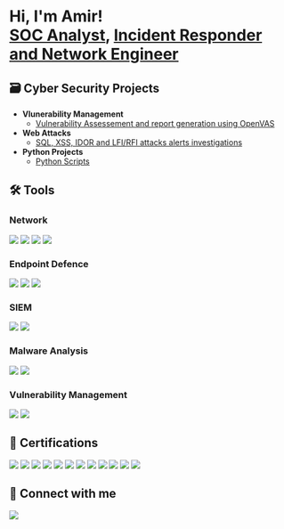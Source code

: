 <h1>Hi, I'm Amir! <br/><a href="https://github.com/secamirex">SOC Analyst</a>, <a href="https://www.linkedin.com/in/amir-nejad-34300132/"> Incident Responder  and Network  Engineer</a>

<h2> 🗃️ Cyber Security Projects</h2>

- <b> Vlunerability Management  </b>
   - [Vulnerability Assessement and report generation using OpenVAS](https://github.com/Secamirex/Vulnerability-Management)
- <b> Web Attacks </b> 
   -  [SQL, XSS, IDOR and LFI/RFI attacks alerts investigations](https://github.com/Secamirex/Web_Attacks_Investigations/tree/main)
- <b> Python Projects</b> 
   -  [Python Scripts](https://github.com/Secamirex/Web_Attacks_Investigations/tree/main)

## 🛠️ Tools


### Network
<div>
    <img src="https://img.shields.io/badge/-Wireshark-1679A7?&style=for-the-badge&logo=Wireshark&logoColor=white" />
    <img src="https://img.shields.io/badge/-Snort-EF3B2D?&style=for-the-badge&logo=Suricata&logoColor=white" />
    <img src="https://img.shields.io/badge/-NetworkMiner-777BB4?&style=for-the-badge&logo=Zeek&logoColor=white" />
   <img src="https://img.shields.io/badge/-Nmap-777BB4?&style=for-the-badge&logo=nmap&logoColor=white" />
   
</div>

### Endpoint Defence
<div>
    <img src="https://img.shields.io/badge/-Microsoft_Defender_for_Endpoint-00A4EF?&style=for-the-badge&logo=Microsoft&logoColor=white" />
    <img src="https://img.shields.io/badge/-Sophos InterceptX EDR-4B275F?&style=for-the-badge&logo=Sophos&logoColor=white" />
    <img src="https://img.shields.io/badge/-Wazuh XDR-00A4EF?&style=for-the-badge&logo=Wazuh&logoColor=white" />
</div>

### SIEM
<div>
    <img src="https://img.shields.io/badge/-Microsoft_Sentinel-0078D4?&style=for-the-badge&logo=Microsoft&logoColor=white" />
    <img src="https://img.shields.io/badge/-Splunk-000000?&style=for-the-badge&logo=Splunk&logoColor=white" />

### Malware Analysis
<img src="https://img.shields.io/badge/-REMNUX -000085?&style=for-the-badge&logoColor=white" />
<img src="https://img.shields.io/badge/-FLAREVM -000080?&style=for-the-badge&logoColor=white" />

### Vulnerability Management
<img src="https://img.shields.io/badge/-OpenVAS-006400?&style=for-the-badge&logo=Greenbone&logoColor=white" />
<img src="https://img.shields.io/badge/-Metasploitable-000000?&style=for-the-badge&logo=Rapid7&logoColor=white" />

</div>



<h2> 🏅 Certifications</h2>
<div>
<img src="https://img.shields.io/badge/-ISC2 CC-006400?&style=for-the-badge&logo=ISC2&logoColor=white" />
<img src="https://img.shields.io/badge/-Security%2B-FF0000?&style=for-the-badge&logo=CompTIA&logoColor=white" />
<img src="https://img.shields.io/badge/-Let'sDefend_SOC Analyst-1679A7?&style=for-the-badge&logo=Let'sDefend&logoColor=white" />
<img src="https://img.shields.io/badge/-TryHackMe_JR Pen Tester-006400?&style=for-the-badge&logo=TryHackMe&logoColor=white" />
<img src="https://img.shields.io/badge/-Network%2B-007ACC?&style=for-the-badge&logo=CompTIA&logoColor=white" />
<img src="https://img.shields.io/badge/-Linux%2B-FF0000?&style=for-the-badge&logo=CompTIA&logoColor=white" />
<img src="https://img.shields.io/badge/-A%2B-4D4D4D?&style=for-the-badge&logo=CompTIA&logoColor=white" />
<img src="https://img.shields.io/badge/-CCNA R&S -000080?&style=for-the-badge&logo=Cisco&logoColor=white" />
<img src="https://img.shields.io/badge/-CCNA Security -000080?&style=for-the-badge&logo=Cisco&logoColor=white" />
<img src="https://img.shields.io/badge/-Microsoft MTA_(Windows OS Fundamentals) -0078D4?&style=for-the-badge&logo=Microsoft&logoColor=white" />
<img src="https://img.shields.io/badge/-Certified Scrum Master-1679A7?&style=for-the-badge&logo=ScrumAlliance&logoColor=white" />
<img src="https://img.shields.io/badge/-Diploma of Project Management-1679A7?&style=for-the-badge&logo=Swinburne&logoColor=white" />
</div>




  


<h2> 🤝 Connect with me</h2>

<a href="https://linkedin.com/in/amir-nejad-34300132"><img src="https://img.shields.io/badge/-LinkedIn-0072b1?&style=for-the-badge&logo=linkedin&logoColor=white"/> </a>



